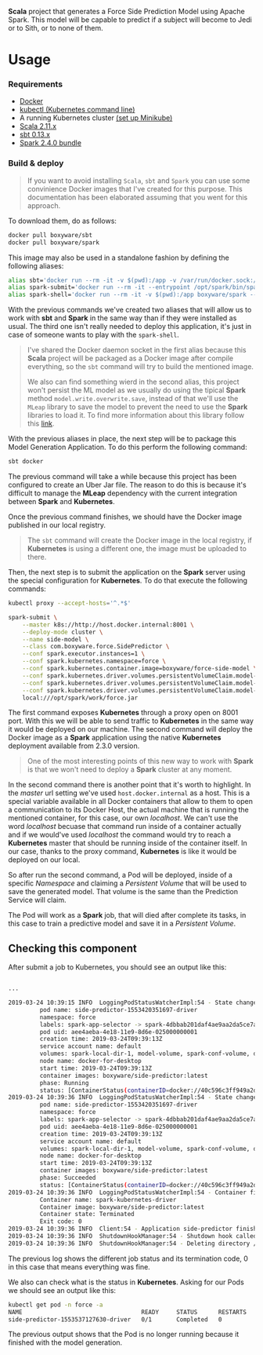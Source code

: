 **Scala** project that generates a Force Side Prediction Model using Apache Spark. This model will be capable to predict if a subject will become to Jedi or to Sith, or to none of them.

# Usage

### Requirements

* [Docker](https://docs.docker.com/install/)
* [kubectl (Kubernetes command line)](https://kubernetes.io/docs/tasks/tools/install-kubectl/)
* A running Kubernetes cluster [(set up Minikube)](https://kubernetes.io/docs/setup/minikube/)
* [Scala 2.11.x](https://www.scala-lang.org/download/)
* [sbt 0.13.x](https://www.scala-sbt.org/1.0/docs/Setup.html)
* [Spark 2.4.0 bundle](https://spark.apache.org/downloads.html)

### Build & deploy

> If you want to avoid installing ```Scala```, ```sbt``` and ```Spark``` you can use some convinience Docker images that I've created for this purpose. This documentation has been elaborated assuming that you went for this approach.

To download them, do as follows:

```sh
docker pull boxyware/sbt
docker pull boxyware/spark
```

This image may also be used in a standalone fashion by defining the following aliases:

```sh
alias sbt='docker run --rm -it -v $(pwd):/app -v /var/run/docker.sock:/var/run/docker.sock boxyware/sbt'
alias spark-submit='docker run --rm -it --entrypoint /opt/spark/bin/spark-submit boxyware/spark'
alias spark-shell='docker run --rm -it -v $(pwd):/app boxyware/spark --packages "ml.combust.mleap:mleap-spark_2.11:0.13.0"'
```

With the previous commands we've created two aliases that will allow us to work with **sbt** and **Spark** in the same way than if they were installed as usual. The third one isn't really needed to deploy this application, it's just in case of someone wants to play with the ```spark-shell```.

>I've shared the Docker daemon socket in the first alias because this **Scala** project will be packaged as a Docker image after compile everything, so the ```sbt``` command will try to build the mentioned image.
>
>We also can find something wierd in the second alias, this project won't persist the ML model as we usually do using the tipical **Spark** method ```model.write.overwrite.save```, instead of that we'll use the ```MLeap``` library to save the model to prevent the need to use the **Spark** libraries to load it. To find more information about this library follow this [link](http://mleap-docs.combust.ml/).

With the previous aliases in place, the next step will be to package this Model Generation Application. To do this perform the following command:

```sh
sbt docker
```

The previous command will take a while because this project has been configured to create an Uber Jar file. The reason to do this is because it's difficult to manage the **MLeap** dependency with the current integration between **Spark** and **Kubernetes**.

Once the previous command finishes, we should have the Docker image published in our local registry.

>The ```sbt``` command will create the Docker image in the local registry, if **Kubernetes** is using a different one, the image must be uploaded to there.

Then, the next step is to submit the application on the **Spark** server using the special configuration for **Kubernetes**. To do that execute the following commands:

```sh
kubectl proxy --accept-hosts='^.*$'

spark-submit \
    --master k8s://http://host.docker.internal:8001 \
    --deploy-mode cluster \
    --name side-model \
    --class com.boxyware.force.SidePredictor \
    --conf spark.executor.instances=1 \
    --conf spark.kubernetes.namespace=force \
    --conf spark.kubernetes.container.image=boxyware/force-side-model \
    --conf spark.kubernetes.driver.volumes.persistentVolumeClaim.model-volume.mount.path=/models \
    --conf spark.kubernetes.driver.volumes.persistentVolumeClaim.model-volume.mount.readOnly=false \
    --conf spark.kubernetes.driver.volumes.persistentVolumeClaim.model-volume.options.claimName=model-pvc \
    local:///opt/spark/work/force.jar
```

The first command exposes **Kubernetes** through a proxy open on 8001 port. With this we will be able to send traffic to **Kubernetes** in the same way it would be deployed on our machine. The second command will deploy the Docker image as a **Spark** application using the native **Kubernetes** deployment available from 2.3.0 version.

>One of the most interesting points of this new way to work with **Spark** is that we won't need to deploy a **Spark** cluster at any moment.

In the second command there is another point that it's worth to highlight. In the *master* url setting we've used ```host.docker.internal``` as a host. This is a special variable available in all Docker containers that allow to them to open a communication to its Docker Host, the actual machine that is running the mentioned container, for this case, our own *localhost*. We can't use the word *localhost* becuase that command run inside of a container actually and if we would've used *localhost* the command would try to reach a **Kubernetes** master that should be running inside of the container itself. In our case, thanks to the proxy command, **Kubernetes** is like it would be deployed on our local.

So after run the second command, a Pod will be deployed, inside of a specific *Namespace* and claiming a *Persistent Volume* that will be used to save the generated model. That volume is the same than the Prediction Service will claim.

The Pod will work as a **Spark** job, that will died after complete its tasks, in this case to train a predictive model and save it in a *Persistent Volume*.

## Checking this component

After submit a job to Kubernetes, you should see an output like this:

```sh

...

2019-03-24 10:39:15 INFO  LoggingPodStatusWatcherImpl:54 - State changed, new state: 
         pod name: side-predictor-1553420351697-driver
         namespace: force
         labels: spark-app-selector -> spark-4dbbab201daf4ae9aa2da5ce7a7e21d8, spark-role -> driver
         pod uid: aee4aeba-4e18-11e9-8d6e-025000000001
         creation time: 2019-03-24T09:39:13Z
         service account name: default
         volumes: spark-local-dir-1, model-volume, spark-conf-volume, default-token-s7r88
         node name: docker-for-desktop
         start time: 2019-03-24T09:39:13Z
         container images: boxyware/side-predictor:latest
         phase: Running
         status: [ContainerStatus(containerID=docker://40c596c3ff949a2db15789e2402d869fbc0e4bbe9695f17d3deddb4152d81ae3, image=boxyware/side-predictor:latest, imageID=docker://sha256:a624c8ecf5f4b9c8e44958bd0554fdcfd8050331e8ebbd12ee4a3282e3b9c3a9, lastState=ContainerState(running=null, terminated=null, waiting=null, additionalProperties={}), name=spark-kubernetes-driver, ready=true, restartCount=0, state=ContainerState(running=ContainerStateRunning(startedAt=Time(time=2019-03-24T09:39:15Z, additionalProperties={}), additionalProperties={}), terminated=null, waiting=null, additionalProperties={}), additionalProperties={})]
2019-03-24 10:39:36 INFO  LoggingPodStatusWatcherImpl:54 - State changed, new state: 
         pod name: side-predictor-1553420351697-driver
         namespace: force
         labels: spark-app-selector -> spark-4dbbab201daf4ae9aa2da5ce7a7e21d8, spark-role -> driver
         pod uid: aee4aeba-4e18-11e9-8d6e-025000000001
         creation time: 2019-03-24T09:39:13Z
         service account name: default
         volumes: spark-local-dir-1, model-volume, spark-conf-volume, default-token-s7r88
         node name: docker-for-desktop
         start time: 2019-03-24T09:39:13Z
         container images: boxyware/side-predictor:latest
         phase: Succeeded
         status: [ContainerStatus(containerID=docker://40c596c3ff949a2db15789e2402d869fbc0e4bbe9695f17d3deddb4152d81ae3, image=boxyware/side-predictor:latest, imageID=docker://sha256:a624c8ecf5f4b9c8e44958bd0554fdcfd8050331e8ebbd12ee4a3282e3b9c3a9, lastState=ContainerState(running=null, terminated=null, waiting=null, additionalProperties={}), name=spark-kubernetes-driver, ready=false, restartCount=0, state=ContainerState(running=null, terminated=ContainerStateTerminated(containerID=docker://40c596c3ff949a2db15789e2402d869fbc0e4bbe9695f17d3deddb4152d81ae3, exitCode=0, finishedAt=Time(time=2019-03-24T09:39:35Z, additionalProperties={}), message=null, reason=Completed, signal=null, startedAt=Time(time=2019-03-24T09:39:15Z, additionalProperties={}), additionalProperties={}), waiting=null, additionalProperties={}), additionalProperties={})]
2019-03-24 10:39:36 INFO  LoggingPodStatusWatcherImpl:54 - Container final statuses:
         Container name: spark-kubernetes-driver
         Container image: boxyware/side-predictor:latest
         Container state: Terminated
         Exit code: 0
2019-03-24 10:39:36 INFO  Client:54 - Application side-predictor finished.
2019-03-24 10:39:36 INFO  ShutdownHookManager:54 - Shutdown hook called
2019-03-24 10:39:36 INFO  ShutdownHookManager:54 - Deleting directory /private/var/folders/fj/w8st900j4fxdhy0_50kqsn8m0000gn/T/spark-61d3f539-4cf7-4749-9290-f51d06174269
```

The previous log shows the different job status and its termination code, 0 in this case that means everything was fine.

We also can check what is the status in **Kubernetes**. Asking for our Pods we should see an output like this:

```sh
kubectl get pod -n force -a
NAME                                  READY     STATUS      RESTARTS   AGE
side-predictor-1553537127630-driver   0/1       Completed   0          27s
````

The previous output shows that the Pod is no longer running because it finished with the model generation. 